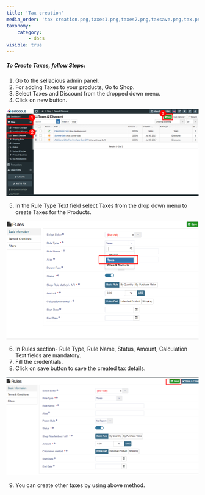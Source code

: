 ```yaml
---
title: 'Tax creation'
media_order: 'tax creation.png,taxes1.png,taxes2.png,taxsave.png,tax.png'
taxonomy:
    category:
        - docs
visible: true
---
```


##### **To Create Taxes, follow Steps:**

1. Go to the sellacious admin panel.
2. For adding Taxes to your products, Go to Shop.
3. Select Taxes and Discount from the dropped down menu.
4. Click on new button.

![](tax%20creation.png)

5. In the Rule Type Text field select Taxes from the drop down menu to create Taxes for the Products.

![](tax.png)

6. In Rules section- Rule Type, Rule Name, Status, Amount, Calculation Text fields are mandatory.
7. Fill the credentials.
8. Click on save button to save the created tax details.

![](taxsave.png)
 
9. You can create other taxes by using above method.


